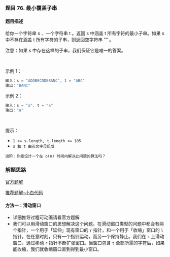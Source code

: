 ### 题目 76. 最小覆盖子串
#### 题目描述
给你一个字符串 s 、一个字符串 t 。返回 s 中涵盖 t 所有字符的最小子串。如果 s 中不存在涵盖 t 所有字符的子串，则返回空字符串 "" 。

注意：如果 s 中存在这样的子串，我们保证它是唯一的答案。

 

示例 1：

```js
输入：s = "ADOBECODEBANC", t = "ABC"
输出："BANC"
```
示例 2：

```js
输入：s = "a", t = "a"
输出："a"
```
 

提示：

- `1 <= s.length, t.length <= 105`
- `s 和 t 由英文字母组成`
 

`进阶：你能设计一个在 o(n) 时间内解决此问题的算法吗？`

### 解题思路
[官方题解](https://leetcode-cn.com/problems/minimum-window-substring/solution/zui-xiao-fu-gai-zi-chuan-by-leetcode-solution/)

[推荐题解-小白代码](https://leetcode-cn.com/problems/minimum-window-substring/solution/xiao-bai-shi-bao-mu-ji-si-lu-jiao-cheng-nkg25/)

#### 方法一：滑动窗口
- 详细推导过程可动画请看官方题解
- 我们可以用滑动窗口的思想解决这个问题。在滑动窗口类型的问题中都会有两个指针，一个用于「延伸」现有窗口的 `r` 指针，和一个用于「收缩」窗口的 `l` 指针。在任意时刻，只有一个指针运动，而另一个保持静止。我们在 `s` 上滑动窗口，通过移动 `r` 指针不断扩张窗口。当窗口包含 `t` 全部所需的字符后，如果能收缩，我们就收缩窗口直到得到最小窗口。

